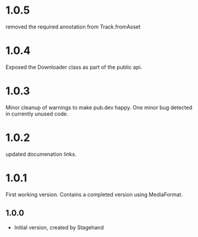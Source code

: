 # 1.0.5
removed the required annotation from Track.fromAsset

# 1.0.4
Exposed the Downloader class as part of the public api.
# 1.0.3
Minor cleanup of warnings to make pub.dev happy.
One minor bug detected in currently unused code.
# 1.0.2
updated documenation links.
# 1.0.1

First working version.
Contains a completed version using MediaFormat.
## 1.0.0

- Initial version, created by Stagehand
